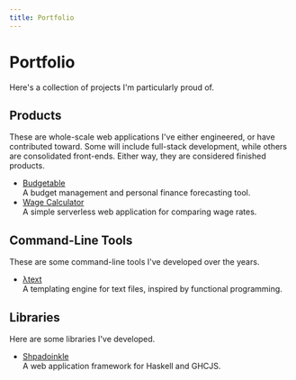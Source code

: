 ```yaml
---
title: Portfolio
---
```


Portfolio
============

Here's a collection of projects I'm particularly proud of.

Products
----------

These are whole-scale web applications I've either engineered, or have contributed toward.
Some will include full-stack development, while others are consolidated front-ends. Either way,
they are considered finished products.

- [Budgetable](/portfolio/budgetable.html)
  <br />
  A budget management and personal finance forecasting tool.
- [Wage Calculator](/portfolio/wagecalculator.html)
  <br />
  A simple serverless web application for comparing wage rates.

Command-Line Tools
----------------------

These are some command-line tools I've developed over the years.

- [λtext](/portfolio/ltext.html)
  <br />
  A templating engine for text files, inspired by functional programming.

Libraries
-----------

Here are some libraries I've developed.

- [Shpadoinkle](/portfolio/shpadoinkle.html)
  <br />
  A web application framework for Haskell and GHCJS.
